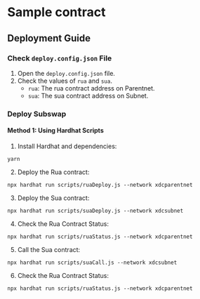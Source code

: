# Sample contract

## Deployment Guide

### Check `deploy.config.json` File

1. Open the `deploy.config.json` file.
2. Check the values of `rua` and `sua`.
   - `rua`: The rua contract address on Parentnet.
   - `sua`: The sua contract address on Subnet.

### Deploy Subswap

#### Method 1: Using Hardhat Scripts

1. Install Hardhat and dependencies:

```
yarn
```

2. Deploy the Rua contract:

```
npx hardhat run scripts/ruaDeploy.js --network xdcparentnet
```

3. Deploy the Sua contract:

```
npx hardhat run scripts/suaDeploy.js --network xdcsubnet
```

4. Check the Rua Contract Status:

```
npx hardhat run scripts/ruaStatus.js --network xdcparentnet
```

5. Call the Sua contract:

```
npx hardhat run scripts/suaCall.js --network xdcsubnet
```

6. Check the Rua Contract Status:

```
npx hardhat run scripts/ruaStatus.js --network xdcparentnet
```
